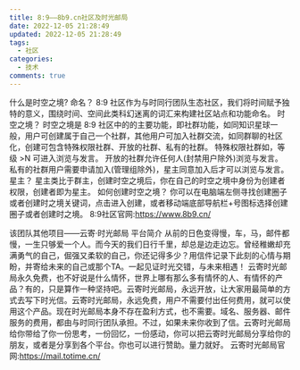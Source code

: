 ```yaml
---
title: 8:9——8b9.cn社区及时光邮局
date: 2022-12-05 21:28:49
updated: 2022-12-05 21:28:49
tags:
  - 社区
categories:
  - 技术
comments: true
---
```

什么是时空之境?
命名？
8:9 社区作为与时同行团队生态社区，我们将时间赋予独特的意义，围绕时间、空间此类科幻迷离的词汇来构建社区站点和功能命名。
时空之境？
时空之境是 8:9 社区中的的主要功能，即社群功能，如同知识星球一般，用户可创建属于自己一个社群，其他用户可加入社群交流，如同群聊的社区化，创建可包含特殊权限社群、开放的社群、私有的社群。
特殊权限社群如，等级 >N 可进入浏览与发言。
开放的社群允许任何人(封禁用户除外)浏览与发言。
私有的社群用户需要申请加入(管理组除外)，星主同意加入后才可以浏览与发言。
星主？
星主类比于群主，创建时空之境后，你在自己的时空之境中身份为创建者权限，创建者即为星主。
如何创建时空之境？
你可以在电脑端左侧寻找创建圈子或者创建时之境关键词，点击进入创建，或者移动端底部导航栏+号图标选择创建圈子或者创建时之境。
  8:9社区官网:<https://www.8b9.cn/>

该团队其他项目——云寄·时光邮局
平台简介
  从前的日色变得慢，车，马，邮件都慢，一生只够爱一个人。而今天的我们日行千里，却总是边走边忘。曾经稚嫩却充满勇气的自己，倔强又柔软的自己，你还记得多少？用信件记录下此刻的心情与期盼，并寄给未来的自己或那个TA。一起见证时光交错，与未来相遇！
  云寄时光邮局永久免费，也不好说是什么情怀，世界上哪有那么多有情怀的人、有情怀的产品？有的，只是算作一种坚持吧。云寄时光邮局，永远开放，让大家用最简单的方式去写下时光信。云寄时光邮局，永远免费，用户不需要付出任何费用，就可以使用这个产品。现在时光邮局本身不存在盈利方式，也不需要。域名、服务器、邮件服务的费用，都由与时同行团队承担。不过，如果未来你收到了信。云寄时光邮局给你带给了你一份思考，一份回忆，一份感动，你可以把云寄时光邮局分享给你的朋友，或者是分享到各个平台。你也可以进行赞助。量力就好。
  云寄时光邮局官网:<https://mail.totime.cn/>
